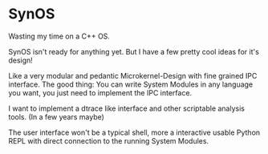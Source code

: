 # SynOS
Wasting my time on a C++ OS.

SynOS isn't ready for anything yet.
But I have a few pretty cool ideas for it's design!

Like a very modular and pedantic Microkernel-Design with fine grained IPC interface.
The good thing: You can write System Modules in any language you want, you just need 
to implement the IPC interface.

I want to implement a dtrace like interface and other scriptable analysis tools. (In a few years maybe)

The user interface won't be a typical shell, more a interactive usable Python REPL with direct connection
to the running System Modules.
